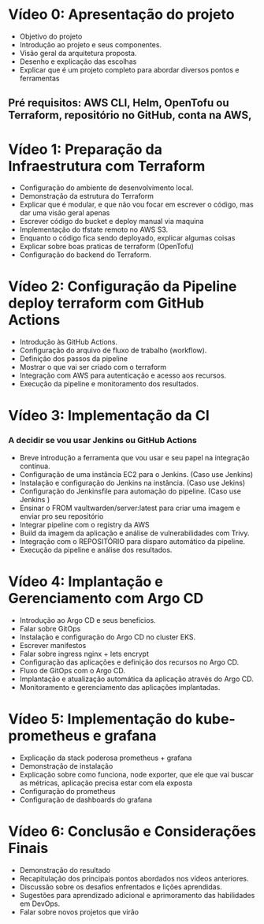 # Vídeo 0: Apresentação do projeto

- Objetivo do projeto
- Introdução ao projeto e seus componentes.
- Visão geral da arquitetura proposta.
- Desenho e explicação das escolhas
- Explicar que é um projeto completo para abordar diversos pontos e ferramentas

## Pré requisitos: AWS CLI, Helm, OpenTofu ou Terraform, repositório no GitHub, conta na AWS, 


# Vídeo 1: Preparação da Infraestrutura com Terraform

- Configuração do ambiente de desenvolvimento local.
- Demonstração da estrutura do Terraform
- Explicar que é modular, e que não vou focar em escrever o código, mas dar uma visão geral apenas
- Escrever código do bucket e deploy manual via maquina
- Implementação do tfstate remoto no AWS S3.
- Enquanto o código fica sendo deployado, explicar algumas coisas
- Explicar sobre boas praticas de terraform (OpenTofu)
- Configuração do backend do Terraform.

# Vídeo 2: Configuração da Pipeline deploy terraform com GitHub Actions

- Introdução às GitHub Actions.
- Configuração do arquivo de fluxo de trabalho (workflow).
- Definição dos passos da pipeline
- Mostrar o que vai ser criado com o terraform
- Integração com AWS para autenticação e acesso aos recursos.
- Execução da pipeline e monitoramento dos resultados.

# Vídeo 3: Implementação da CI 

### A decidir se vou usar Jenkins ou GitHub Actions

- Breve introdução a ferramenta que vou usar e seu papel na integração contínua.
- Configuração de uma instância EC2 para o Jenkins. (Caso use Jenkins)
- Instalação e configuração do Jenkins na instância. (Caso use Jekins)
- Configuração do Jenkinsfile para automação do pipeline. (Caso use Jenkins )
- Ensinar o FROM vaultwarden/server:latest para criar uma imagem e enviar pro seu repositório
- Integrar pipeline com o registry da AWS
- Build da imagem da aplicação e análise de vulnerabilidades com Trivy.
- Integração com o REPOSITÓRIO para disparo automático da pipeline.
- Execução da pipeline e análise dos resultados.

# Vídeo 4: Implantação e Gerenciamento com Argo CD

- Introdução ao Argo CD e seus benefícios.
- Falar sobre GitOps
- Instalação e configuração do Argo CD no cluster EKS.
- Escrever manifestos
- Falar sobre ingress nginx + lets encrypt 
- Configuração das aplicações e definição dos recursos no Argo CD.
- Fluxo de GitOps com o Argo CD.
- Implantação e atualização automática da aplicação através do Argo CD.
- Monitoramento e gerenciamento das aplicações implantadas.

# Vídeo 5: Implementação do kube-prometheus e grafana

- Explicação da stack poderosa prometheus + grafana
- Demonstração de instalação
- Explicação sobre como funciona, node exporter, que ele que vai buscar as métricas, aplicação precisa estar com ela exposta
- Configuração do prometheus
- Configuração de dashboards do grafana

# Vídeo 6: Conclusão e Considerações Finais

- Demonstração do resultado
- Recapitulação dos principais pontos abordados nos vídeos anteriores.
- Discussão sobre os desafios enfrentados e lições aprendidas.
- Sugestões para aprendizado adicional e aprimoramento das habilidades em DevOps.
- Falar sobre novos projetos que virão